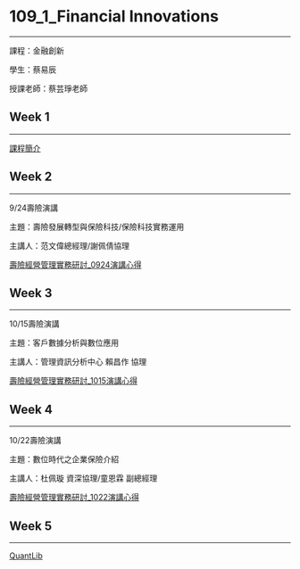 # 109_1_Financial Innovations
***
課程：金融創新

學生：蔡易辰

授課老師：蔡芸琤老師


## Week 1
***
[課程簡介](https://docs.google.com/presentation/d/e/2PACX-1vTAQ0ns9cSIGCE4Ypfysfb0hEMVPQZmEzAgJWAyAzpU3xwQTzC5hwuVR2O4SXUHOIdjfWfe7qQTyINl/pub?start=false&loop=false&delayms=3000&slide=id.g80f1c32468_0_6)

## Week 2
***
9/24壽險演講

主題：壽險發展轉型與保險科技/保險科技實務運用

主講人：范文偉總經理/謝佩倩協理

[壽險經營管理實務研討_0924演講心得](https://github.com/po111840921/Financial_Innovations/blob/master/%E5%A3%BD%E9%9A%AA%E7%B6%93%E7%87%9F%E7%AE%A1%E7%90%86%E5%AF%A6%E5%8B%99%E7%A0%94%E8%A8%8E_%E6%BC%94%E8%AC%9B%E5%BF%83%E5%BE%97/%E5%A3%BD%E9%9A%AA%E7%B6%93%E7%87%9F%E7%AE%A1%E7%90%86%E5%AF%A6%E5%8B%99%E7%A0%94%E8%A8%8E_0924%E6%BC%94%E8%AC%9B%E5%BF%83%E5%BE%97.pdf)

## Week 3
***
10/15壽險演講

主題：客戶數據分析與數位應用

主講人：管理資訊分析中心 賴昌作 協理

[壽險經營管理實務研討_1015演講心得](https://github.com/po111840921/Financial_Innovations/blob/master/%E5%A3%BD%E9%9A%AA%E7%B6%93%E7%87%9F%E7%AE%A1%E7%90%86%E5%AF%A6%E5%8B%99%E7%A0%94%E8%A8%8E_%E6%BC%94%E8%AC%9B%E5%BF%83%E5%BE%97/%E5%A3%BD%E9%9A%AA%E7%B6%93%E7%87%9F%E7%AE%A1%E7%90%86%E5%AF%A6%E5%8B%99%E7%A0%94%E8%A8%8E_1015%E6%BC%94%E8%AC%9B%E5%BF%83%E5%BE%97.pdf)

## Week 4
***
10/22壽險演講

主題：數位時代之企業保險介紹

主講人：杜佩璇 資深協理/童恩霖 副總經理

[壽險經營管理實務研討_1022演講心得](https://github.com/po111840921/Financial_Innovations/blob/master/%E5%A3%BD%E9%9A%AA%E7%B6%93%E7%87%9F%E7%AE%A1%E7%90%86%E5%AF%A6%E5%8B%99%E7%A0%94%E8%A8%8E_%E6%BC%94%E8%AC%9B%E5%BF%83%E5%BE%97/%E5%A3%BD%E9%9A%AA%E7%B6%93%E7%87%9F%E7%AE%A1%E7%90%86%E5%AF%A6%E5%8B%99%E7%A0%94%E8%A8%8E_1022%E6%BC%94%E8%AC%9B%E5%BF%83%E5%BE%97.pdf)

## Week 5
***

[QuantLib](https://docs.google.com/presentation/d/e/2PACX-1vRH1IQE4XEWN9frgTXbtE22KQBd8PsIp-WabfkGLMYEkchQ5X4BoUmzVtGeLOANUQNBA755vDlESPs1/pub?start=false&loop=false&delayms=3000&slide=id.g9d4832b8a0_0_142)
